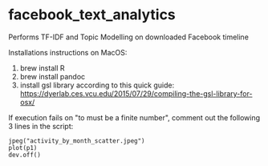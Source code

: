 # facebook_text_analytics
Performs TF-IDF and Topic Modelling on downloaded Facebook timeline

Installations instructions on MacOS:

1. brew install R
2. brew install pandoc
3. install gsl library according to this quick guide: https://dyerlab.ces.vcu.edu/2015/07/29/compiling-the-gsl-library-for-osx/


If execution fails on "to must be a finite number", comment out the following 3 lines in the script:

```
jpeg("activity_by_month_scatter.jpeg")
plot(p1)
dev.off()
```
